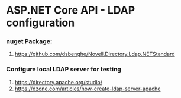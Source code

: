# ASP.NET Core API - LDAP configuration

### nuget Package: 
1. https://github.com/dsbenghe/Novell.Directory.Ldap.NETStandard

### Configure local LDAP server for testing
1. https://directory.apache.org/studio/
2. https://dzone.com/articles/how-create-ldap-server-apache
